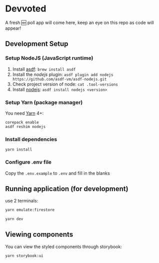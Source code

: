 # Devvoted

A fresh 🆕 poll app will come here, keep an eye on this repo as code will appear!

## Development Setup

### Setup NodeJS (JavaScript runtime)

1. Install [asdf](https://asdf-vm.com/): `brew install asdf`
2. Install the _nodejs_ plugin: `asdf plugin add nodejs https://github.com/asdf-vm/asdf-nodejs.git`
3. Check project version of node: `cat .tool-versions`
4. Install [nodejs](https://nodejs.org/en): `asdf install nodejs <version>`

### Setup Yarn (package manager)

You need [Yarn](https://yarnpkg.com/getting-started/install) 4+:

```
corepack enable
asdf reshim nodejs
```

### Install dependencies

```
yarn install
```

### Configure .env file

Copy the `.env.example` to `.env` and fill in the blanks

## Running application (for development)

use 2 terminals:

```sh
yarn emulate:firestore
```

```sh
yarn dev
```

## Viewing components

You can view the styled components through storybook:

```sh
yarn storybook:ui
```
